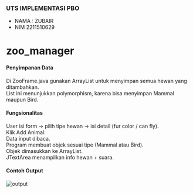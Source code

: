 ### UTS IMPLEMENTASI PBO
- NAMA : ZUBAIR
- NIM 2211510629
# zoo_manager


#### Penyimpanan Data

Di ZooFrame.java gunakan ArrayList<Animal> untuk menyimpan semua hewan yang ditambahkan.<br>
List ini menunjukkan polymorphism, karena bisa menyimpan Mammal maupun Bird.<br>

#### Fungsionalitas

User isi form → pilih tipe hewan → isi detail (fur color / can fly). <br>
Klik Add Animal:<br>
Data input dibaca.<br>
Program membuat objek sesuai tipe (Mammal atau Bird).<br>
Objek dimasukkan ke ArrayList<Animal>.<br>
JTextArea menampilkan info hewan + suara.<br>

#### Contoh Output
![output](https://github.com/Zoob-air/zoo_manager/blob/main/output.jpg)
